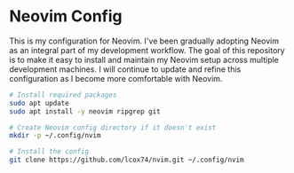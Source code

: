 # Neovim Config

This is my configuration for Neovim. I've been gradually adopting Neovim as an integral part of my development workflow. The goal of this repository is to make it easy to install and maintain my Neovim setup across multiple development machines. I will continue to update and refine this configuration as I become more comfortable with Neovim.

```bash
# Install required packages
sudo apt update
sudo apt install -y neovim ripgrep git

# Create Neovim config directory if it doesn't exist
mkdir -p ~/.config/nvim

# Install the config
git clone https://github.com/lcox74/nvim.git ~/.config/nvim
```
